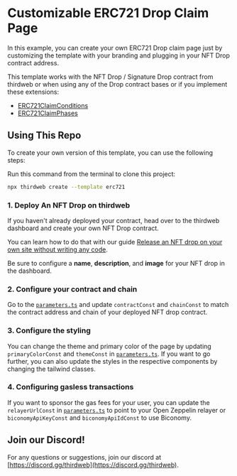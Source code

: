 # Customizable ERC721 Drop Claim Page

In this example, you can create your own ERC721 Drop claim page just by customizing the template with your branding and plugging in your NFT Drop contract address.

This template works with the NFT Drop / Signature Drop contract from thirdweb or when using any of the Drop contract bases or if you implement these extensions:

- [ERC721ClaimConditions](https://portal.thirdweb.com/solidity/extensions/erc721claimconditions)
- [ERC721ClaimPhases](https://portal.thirdweb.com/solidity/extensions/erc721claimphases)

## Using This Repo

To create your own version of this template, you can use the following steps:

Run this command from the terminal to clone this project:

```bash
npx thirdweb create --template erc721
```

### 1. Deploy An NFT Drop on thirdweb

If you haven't already deployed your contract, head over to the thirdweb dashboard and create your own NFT Drop contract.

You can learn how to do that with our guide [Release an NFT drop on your own site without writing any code](https://portal.thirdweb.com/guides/release-an-nft-drop-with-no-code#create-a-drop-contract).

Be sure to configure a **name**, **description**, and **image** for your NFT drop in the dashboard.

### 2. Configure your contract and chain

Go to the [`parameters.ts`](/src/consts/parameters.ts) and update `contractConst` and `chainConst` to match the contract address and chain of your deployed NFT drop contract.

### 3. Configure the styling

You can change the theme and primary color of the page by updating `primaryColorConst` and `themeConst` in [`parameters.ts`](/src/consts/parameters.ts). If you want to go further, you can also update the styles in the respective components by changing the tailwind classes.

### 4. Configuring gasless transactions

If you want to sponsor the gas fees for your user, you can update the `relayerUrlConst` in [`parameters.ts`](/src/consts/parameters.ts) to point to your Open Zeppelin relayer or `biconomyApiKeyConst` and `biconomyApiIdConst` to use Biconomy.

## Join our Discord!

For any questions or suggestions, join our discord at [https://discord.gg/thirdweb](https://discord.gg/thirdweb).
